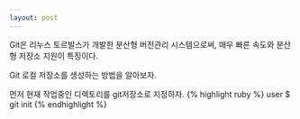```yaml
---
layout: post
---
```


Git은 리누스 토르발스가 개발한 분산형 버전관리 시스템으로써, 매우 빠른 속도와 분산형 저장소 지원이 특징이다.

Git 로컬 저장소를 생성하는 방법을 알아보자.

먼저 현재 작업중인 디렉토리를 git저장소로 지정하자.
{% highlight ruby %}
user $ git init
{% endhighlight %}


